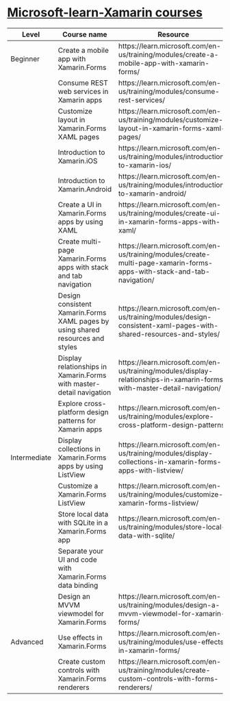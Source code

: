 # [Microsoft-learn-Xamarin courses](https://github.com/orgs/MicrosoftDocs/repositories?q=mslearn-xamarin&type=all&language=&sort=)

<table>
    <thead>
        <tr>
            <th>Level</th>
            <th>Course name</th>
            <th>Resource</th>
            <th>Progress</th>
        </tr>
    </thead>
    <tbody>
        <tr>
            <td>Beginner</td>
            <td>Create a mobile app with Xamarin.Forms</td>
            <td>https://learn.microsoft.com/en-us/training/modules/create-a-mobile-app-with-xamarin-forms/</td>
            <td>Done</td>
        </tr>
        <tr>
            <td></td>
            <td>Consume REST web services in Xamarin apps</td>
            <td>https://learn.microsoft.com/en-us/training/modules/consume-rest-services/</td>
            <td></td>
        </tr>
        <tr>
            <td></td>
            <td>Customize layout in Xamarin.Forms XAML pages</td>
            <td>https://learn.microsoft.com/en-us/training/modules/customize-layout-in-xamarin-forms-xaml-pages/</td>          
            <td>Done</td>
        </tr>
        <tr>
          <td></td>
            <td>Introduction to Xamarin.iOS</td>
            <td>https://learn.microsoft.com/en-us/training/modules/introduction-to-xamarin-ios/</td>
            <td></td>
        </tr>
        <tr>
          <td></td>
          <td>Introduction to Xamarin.Android</td>
            <td>https://learn.microsoft.com/en-us/training/modules/introduction-to-xamarin-android/</td>
            <td></td>
        </tr>
        <tr>
            <td></td>
            <td>Create a UI in Xamarin.Forms apps by using XAML</td>
            <td>https://learn.microsoft.com/en-us/training/modules/create-ui-in-xamarin-forms-apps-with-xaml/</td>
            <td>Done</td>
        </tr>
        <tr>
            <td></td>
            <td>Create multi-page Xamarin.Forms apps with stack and tab navigation</td>
            <td>https://learn.microsoft.com/en-us/training/modules/create-multi-page-xamarin-forms-apps-with-stack-and-tab-navigation/</td>
            <td></td>
        </tr>
      <tr>
            <td></td>
            <td>Design consistent Xamarin.Forms XAML pages by using shared resources and styles</td>
            <td>https://learn.microsoft.com/en-us/training/modules/design-consistent-xaml-pages-with-shared-resources-and-styles/</td>
            <td></td>
        </tr>
      <tr>
            <td></td>
            <td>Display relationships in Xamarin.Forms with master-detail navigation</td>
            <td>https://learn.microsoft.com/en-us/training/modules/display-relationships-in-xamarin-forms-with-master-detail-navigation/</td>
            <td></td>
        </tr>
            <tr>
            <td></td>
            <td>Explore cross-platform design patterns for Xamarin apps</td>
            <td>https://learn.microsoft.com/en-us/training/modules/explore-cross-platform-design-patterns/</td>
            <td></td>
        <tr>
            <td>Intermediate</td>
            <td>Display collections in Xamarin.Forms apps by using ListView</td>
            <td>https://learn.microsoft.com/en-us/training/modules/display-collections-in-xamarin-forms-apps-with-listview/</td>
            <td></td>
        </tr>
        </tr>
            <tr>
            <td></td>
            <td>Customize a Xamarin.Forms ListView</td>
            <td>https://learn.microsoft.com/en-us/training/modules/customize-xamarin-forms-listview/</td>
            <td></td>
        </tr>
      <tr>
            <td></td>
            <td>Store local data with SQLite in a Xamarin.Forms app</td>
            <td>https://learn.microsoft.com/en-us/training/modules/store-local-data-with-sqlite/</td>
            <td></td>
        </tr>
      <tr>
            <td></td>
            <td>Separate your UI and code with Xamarin.Forms data binding</td>
            <td><https://learn.microsoft.com/en-us/training/modules/separate-your-ui-and-code-with-xamarin-forms-data-binding//td>
            <td></td>
        </tr>
      <tr>
            <td></td>
            <td>Design an MVVM viewmodel for Xamarin.Forms</td>
            <td>https://learn.microsoft.com/en-us/training/modules/design-a-mvvm-viewmodel-for-xamarin-forms/</td>
            <td></td>
        </tr>
      <tr>
            <td>Advanced</td>
            <td>Use effects in Xamarin.Forms</td>
            <td>https://learn.microsoft.com/en-us/training/modules/use-effects-in-xamarin-forms/</td>
            <td></td>
        </tr>
      <tr>
            <td></td>
            <td>Create custom controls with Xamarin.Forms renderers</td>
            <td>https://learn.microsoft.com/en-us/training/modules/create-custom-controls-with-forms-renderers/</td>
            <td></td>
        </tr>
    </tbody>
</table>
